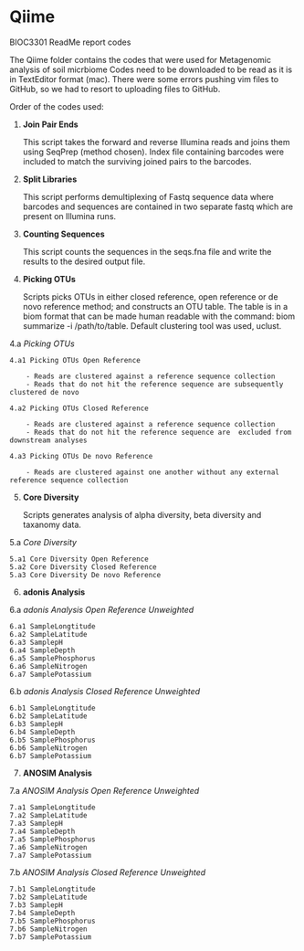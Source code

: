# Qiime
BIOC3301 ReadMe report codes

The Qiime folder contains the codes that were used for Metagenomic analysis of soil micrbiome
Codes need to be downloaded to be read as it is in TextEditor format (mac). 
There were some errors pushing vim files to GitHub, so we had to resort to uploading files to GitHub.

Order of the codes used:
<b>
1. Join Pair Ends </b>
	
	This script takes the forward and reverse Illumina reads and joins them using SeqPrep (method chosen). Index file containing barcodes were included to match the surviving joined pairs to the barcodes. 

2. <b>Split Libraries </b>

	This script performs demultiplexing of Fastq sequence data where barcodes and sequences are contained in two separate fastq which are present on Illumina runs. 

3. <b>Counting Sequences </b>
	
	This script counts the sequences in the seqs.fna file and write the results to the desired output file.

4. <b>Picking OTUs </b>

	Scripts picks OTUs in either closed reference, open reference or de novo reference method; and constructs an OTU table. The table is in a biom format that can be made human readable with the command: biom summarize -i /path/to/table. Default clustering tool was used, uclust. 
	
 4.a <i>Picking OTUs</i> 
 
	4.a1 Picking OTUs Open Reference
	
		- Reads are clustered against a reference sequence collection
		- Reads that do not hit the reference sequence are subsequently clustered de novo

	4.a2 Picking OTUs Closed Reference
	
		- Reads are clustered against a reference sequence collection
		- Reads that do not hit the reference sequence are  excluded from downstream analyses
		
	4.a3 Picking OTUs De novo Reference
	
		- Reads are clustered against one another without any external reference sequence collection
  
5. <b>Core Diversity</b>

	Scripts generates analysis of alpha diversity, beta diversity and taxanomy data. 

 5.a <i>Core Diversity</i>

	5.a1 Core Diversity Open Reference	
	5.a2 Core Diversity Closed Reference
	5.a3 Core Diversity De novo Reference
  
6. <b>adonis Analysis</b>

  6.a <i>adonis Analysis Open Reference Unweighted</i>
	
    6.a1 SampleLongtitude
    6.a2 SampleLatitude
    6.a3 SamplepH
    6.a4 SampleDepth
    6.a5 SamplePhosphorus
    6.a6 SampleNitrogen
    6.a7 SamplePotassium
    
  6.b <i>adonis Analysis Closed Reference Unweighted</i>
	
    6.b1 SampleLongtitude
    6.b2 SampleLatitude
    6.b3 SamplepH
    6.b4 SampleDepth
    6.b5 SamplePhosphorus
    6.b6 SampleNitrogen
    6.b7 SamplePotassium
    
7. <b>ANOSIM Analysis</b>

  7.a <i>ANOSIM Analysis Open Reference Unweighted</i>
	
    7.a1 SampleLongtitude
    7.a2 SampleLatitude
    7.a3 SamplepH
    7.a4 SampleDepth
    7.a5 SamplePhosphorus
    7.a6 SampleNitrogen
    7.a7 SamplePotassium
    
  7.b <i>ANOSIM Analysis Closed Reference Unweighted</i>
	
    7.b1 SampleLongtitude
    7.b2 SampleLatitude
    7.b3 SamplepH
    7.b4 SampleDepth
    7.b5 SamplePhosphorus
    7.b6 SampleNitrogen
    7.b7 SamplePotassium
